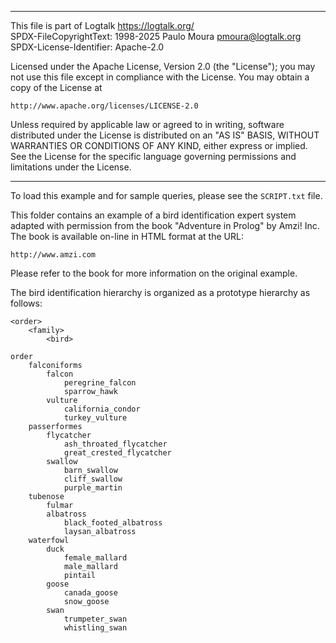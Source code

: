 ________________________________________________________________________

This file is part of Logtalk <https://logtalk.org/>  
SPDX-FileCopyrightText: 1998-2025 Paulo Moura <pmoura@logtalk.org>  
SPDX-License-Identifier: Apache-2.0

Licensed under the Apache License, Version 2.0 (the "License");
you may not use this file except in compliance with the License.
You may obtain a copy of the License at

    http://www.apache.org/licenses/LICENSE-2.0

Unless required by applicable law or agreed to in writing, software
distributed under the License is distributed on an "AS IS" BASIS,
WITHOUT WARRANTIES OR CONDITIONS OF ANY KIND, either express or implied.
See the License for the specific language governing permissions and
limitations under the License.
________________________________________________________________________


To load this example and for sample queries, please see the `SCRIPT.txt`
file.

This folder contains an example of a bird identification expert system
adapted with permission from the book "Adventure in Prolog" by Amzi! Inc.
The book is available on-line in HTML format at the URL:

	http://www.amzi.com

Please refer to the book for more information on the original example.


The bird identification hierarchy is organized as a prototype hierarchy
as follows:

	<order>
		<family>
			<bird>

	order
		falconiforms
			falcon
				peregrine_falcon
				sparrow_hawk
			vulture
				california_condor
				turkey_vulture
		passerformes
			flycatcher
				ash_throated_flycatcher
				great_crested_flycatcher
			swallow
				barn_swallow
				cliff_swallow
				purple_martin
		tubenose
			fulmar
			albatross
				black_footed_albatross
				laysan_albatross
		waterfowl
			duck
				female_mallard
				male_mallard
				pintail
			goose
				canada_goose
				snow_goose
			swan
				trumpeter_swan
				whistling_swan
